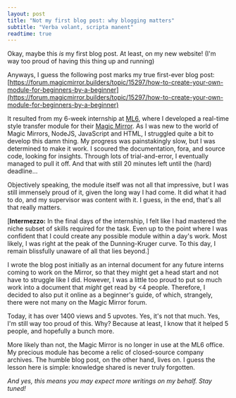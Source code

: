 ```yaml
---
layout: post
title: "Not my first blog post: why blogging matters"
subtitle: "Verba volant, scripta manent"
readtime: true
---
```


Okay, maybe this *is* my first blog post. At least, on my new website! (I'm way too proud of having this thing up and running)

Anyways, I guess the following post marks my true first-ever blog post: [https://forum.magicmirror.builders/topic/15297/how-to-create-your-own-module-for-beginners-by-a-beginner](https://forum.magicmirror.builders/topic/15297/how-to-create-your-own-module-for-beginners-by-a-beginner)

It resulted from my 6-week internship at [ML6](https://www.ml6.eu/), where I developed a real-time style transfer module for their [Magic Mirror](https://magicmirror.builders/). As I was new to the world of Magic Mirrors, NodeJS, JavaScript and HTML, I struggled quite a bit to develop this damn thing. My progress was painstakingly slow, but I was determined to make it work. I scoured the documentation, fora, and source code, looking for insights. Through lots of trial-and-error, I eventually managed to pull it off. And that with still 20 minutes left until the (hard) deadline…

Objectively speaking, the module itself was not all that impressive, but I was still immensely proud of it, given the long way I had come. It did what it had to do, and my supervisor was content with it. I guess, in the end, that's all that really matters.

[**Intermezzo:** In the final days of the internship, I felt like I had mastered the niche subset of skills required for the task. Even up to the point where I was confident that I could create any possible module within a day's work. Most likely, I was right at the peak of the Dunning-Kruger curve. To this day, I remain blissfully unaware of all that lies beyond.]

I wrote the blog post initially as an internal document for any future interns coming to work on the Mirror, so that they might get a head start and not have to struggle like I did. However, I was a little too proud to put so much work into a document that *might* get read by <4 people. Therefore, I decided to also put it online as a beginner's guide, of which, strangely, there were not many on the Magic Mirror forum. 

Today, it has over 1400 views and 5 upvotes. Yes, it's not that much. Yes, I'm still way too proud of this. Why? Because at least, I know that it helped 5 people, and hopefully a bunch more.

More likely than not, the Magic Mirror is no longer in use at the ML6 office. My precious module has become a relic of closed-source company archives. The humble blog post, on the other hand, lives on. I guess the lesson here is simple: knowledge shared is never truly forgotten.

*And yes, this means you may expect more writings on my behalf. Stay tuned!*
